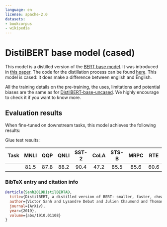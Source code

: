 ```yaml
---
language: en
license: apache-2.0
datasets:
- bookcorpus
- wikipedia
---
```


# DistilBERT base model (cased)

This model is a distilled version of the [BERT base model](https://huggingface.co/bert-base-cased).
It was introduced in [this paper](https://arxiv.org/abs/1910.01108).
The code for the distillation process can be found
[here](https://github.com/huggingface/transformers/tree/master/examples/distillation).
This model is cased: it does make a difference between english and English.

All the training details on the pre-training, the uses, limitations and potential biases are the same as for [DistilBERT-base-uncased](https://huggingface.co/distilbert-base-uncased).
We highly encourage to check it if you want to know more.

## Evaluation results

When fine-tuned on downstream tasks, this model achieves the following results:

Glue test results:

| Task | MNLI | QQP  | QNLI | SST-2 | CoLA | STS-B | MRPC | RTE  |
|:----:|:----:|:----:|:----:|:-----:|:----:|:-----:|:----:|:----:|
|      | 81.5 | 87.8 | 88.2 | 90.4  | 47.2 | 85.5  | 85.6 | 60.6 |

### BibTeX entry and citation info

```bibtex
@article{Sanh2019DistilBERTAD,
  title={DistilBERT, a distilled version of BERT: smaller, faster, cheaper and lighter},
  author={Victor Sanh and Lysandre Debut and Julien Chaumond and Thomas Wolf},
  journal={ArXiv},
  year={2019},
  volume={abs/1910.01108}
}
```
